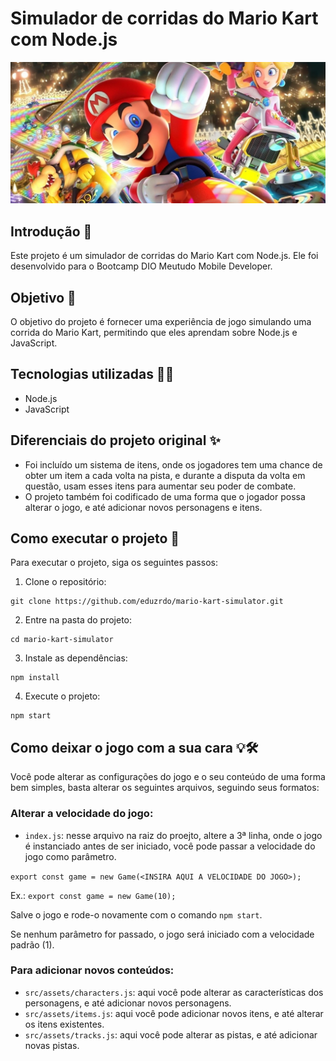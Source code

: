 # Simulador de corridas do Mario Kart com Node.js

<!-- imagem do projeto -->

<img src="https://github.com/eduzrdo/assets/blob/a1da3945fc88bf74d0068b7504c6f0fa0948c657/DIO/mario-kart/mario-kart-8-e-o-jogo-mais-vendido-do-nintendo-switch.jpg?raw=true" alt="Projeto de simulador de corridas do Mario Kart com Node.js">

## Introdução 👋

Este projeto é um simulador de corridas do Mario Kart com Node.js. Ele foi desenvolvido para o Bootcamp DIO Meutudo Mobile Developer.

## Objetivo 🎯

O objetivo do projeto é fornecer uma experiência de jogo simulando uma corrida do Mario Kart, permitindo que eles aprendam sobre Node.js e JavaScript.

## Tecnologias utilizadas 👨‍💻

- Node.js
- JavaScript

## Diferenciais do projeto original ✨

- Foi incluído um sistema de itens, onde os jogadores tem uma chance de obter um item a cada volta na pista, e durante a disputa da volta em questão, usam esses itens para aumentar seu poder de combate.
- O projeto também foi codificado de uma forma que o jogador possa alterar o jogo, e até adicionar novos personagens e itens.

## Como executar o projeto 🏃

Para executar o projeto, siga os seguintes passos:

1. Clone o repositório:

```
git clone https://github.com/eduzrdo/mario-kart-simulator.git
```

2. Entre na pasta do projeto:

```
cd mario-kart-simulator
```

3. Instale as dependências:

```
npm install
```

4. Execute o projeto:

```
npm start
```

## Como deixar o jogo com a sua cara 💡🛠️

Você pode alterar as configurações do jogo e o seu conteúdo de uma forma bem simples, basta alterar os seguintes arquivos, seguindo seus formatos:

### Alterar a velocidade do jogo:

- `index.js`: nesse arquivo na raiz do proejto, altere a 3ª linha, onde o jogo é instanciado antes de ser iniciado, você pode passar a velocidade do jogo como parâmetro.

`export const game = new Game(<INSIRA AQUI A VELOCIDADE DO JOGO>);`

Ex.: `export const game = new Game(10);`

Salve o jogo e rode-o novamente com o comando `npm start`.

Se nenhum parâmetro for passado, o jogo será iniciado com a velocidade padrão (1).

### Para adicionar novos conteúdos:

- `src/assets/characters.js`: aqui você pode alterar as características dos personagens, e até adicionar novos personagens.
- `src/assets/items.js`: aqui você pode adicionar novos itens, e até alterar os itens existentes.
- `src/assets/tracks.js`: aqui você pode alterar as pistas, e até adicionar novas pistas.
